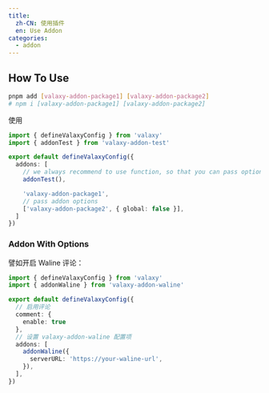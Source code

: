 ```yaml
---
title:
  zh-CN: 使用插件
  en: Use Addon
categories:
  - addon
---
```


## How To Use

```bash
pnpm add [valaxy-addon-package1] [valaxy-addon-package2]
# npm i [valaxy-addon-package1] [valaxy-addon-package2]
```

使用

```ts [valaxy.config.ts]
import { defineValaxyConfig } from 'valaxy'
import { addonTest } from 'valaxy-addon-test'

export default defineValaxyConfig({
  addons: [
    // we always recommend to use function, so that you can pass options
    addonTest(),

    'valaxy-addon-package1',
    // pass addon options
    ['valaxy-addon-package2', { global: false }],
  ]
})
```

### Addon With Options

譬如开启 Waline 评论：

```ts [valaxy.config.ts]
import { defineValaxyConfig } from 'valaxy'
import { addonWaline } from 'valaxy-addon-waline'

export default defineValaxyConfig({
  // 启用评论
  comment: {
    enable: true
  },
  // 设置 valaxy-addon-waline 配置项
  addons: [
    addonWaline({
      serverURL: 'https://your-waline-url',
    }),
  ],
})
```
